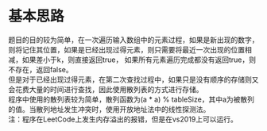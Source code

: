 # 基本思路
题目的目的较为简单，在一次遍历输入数组中的元素过程，如果是新出现的数字，则将记住其位置，如果是已经出现过得元素，则只需要将最近一次出现的位置相减，如果差小于k，则直接返回true，
如果所有元素遍历完成都没有返回true，则不存在，返回false。<br>
但是对于已经出现过得元素，在第二次查找过程中，如果只是没有顺序的存储则又会花费大量的时间进行查找，因此使用散列表的方式进行存储。<br>
程序中使用的散列表较为简单，散列函数为(a * a) % tableSize，其中a为被散列的值。当散列地址发生冲突时，使用开放地址法中的线性探测法。<br>
注：程序在LeetCode上发生内存溢出的报错，但是在vs2019上可以运行。
